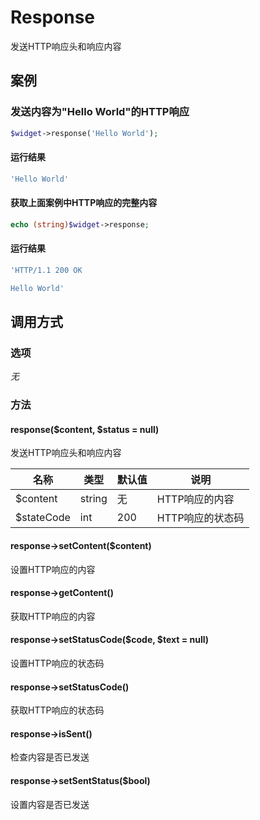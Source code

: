 Response
========

发送HTTP响应头和响应内容

案例
----

### 发送内容为"Hello World"的HTTP响应
```php
$widget->response('Hello World');
```

#### 运行结果
```php
'Hello World'
```

#### 获取上面案例中HTTP响应的完整内容
```php
echo (string)$widget->response;
```
#### 运行结果
```php
'HTTP/1.1 200 OK

Hello World'
```

调用方式
--------

### 选项

*无*

### 方法

#### response($content, $status = null)
发送HTTP响应头和响应内容

| 名称          | 类型      | 默认值    | 说明              |
|---------------|-----------|-----------|-------------------|
| $content      | string    | 无        | HTTP响应的内容    |
| $stateCode    | int       | 200       | HTTP响应的状态码  |

#### response->setContent($content)
设置HTTP响应的内容

#### response->getContent()
获取HTTP响应的内容

#### response->setStatusCode($code, $text = null)
设置HTTP响应的状态码

#### response->setStatusCode()
获取HTTP响应的状态码

#### response->isSent()
检查内容是否已发送

#### response->setSentStatus($bool)
设置内容是否已发送